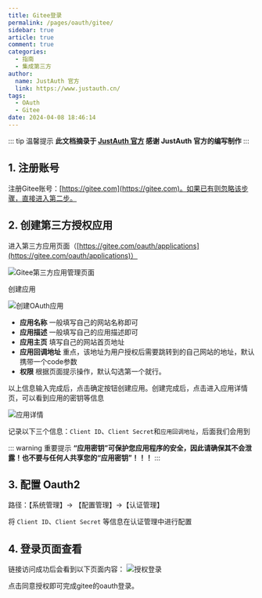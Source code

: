 ```yaml
---
title: Gitee登录
permalink: /pages/oauth/gitee/
sidebar: true
article: true
comment: true
categories: 
  - 指南
  - 集成第三方
author:
  name: JustAuth 官方
  link: https://www.justauth.cn/
tags: 
  - OAuth
  - Gitee
date: 2024-04-08 18:46:14
---
```


::: tip 温馨提示
**此文档摘录于 [JustAuth 官方](https://www.justauth.cn/) 感谢 JustAuth 官方的编写制作**
:::


## 1. 注册账号

注册Gitee账号：[https://gitee.com](https://gitee.com)。如果已有则忽略该步骤，直接进入第二步。

## 2. 创建第三方授权应用

进入第三方应用页面（[https://gitee.com/oauth/applications](https://gitee.com/oauth/applications)）

![Gitee第三方应用管理页面](/_media/oauth/gitee_02.png)

创建应用

![创建OAuth应用](/_media/oauth/gitee_03.png)

- **应用名称** 一般填写自己的网站名称即可
- **应用描述** 一般填写自己的应用描述即可
- **应用主页** 填写自己的网站首页地址
- **应用回调地址** 重点，该地址为用户授权后需要跳转到的自己网站的地址，默认携带一个code参数
- **权限** 根据页面提示操作，默认勾选第一个就行。

以上信息输入完成后，点击确定按钮创建应用。创建完成后，点击进入应用详情页，可以看到应用的密钥等信息

![应用详情](/_media/oauth/gitee_04.png)

记录以下三个信息：`Client ID`、`Client Secret`和`应用回调地址`，后面我们会用到

::: warning 重要提示
**“应用密钥”可保护您应用程序的安全，因此请确保其不会泄露！也不要与任何人共享您的“应用密钥”！！！**
:::

## 3. 配置 Oauth2

路径：【系统管理】-> 【配置管理】->【认证管理】

将 `Client ID`、`Client Secret` 等信息在认证管理中进行配置


## 4. 登录页面查看

链接访问成功后会看到以下页面内容：
![授权登录](/_media/oauth/gitee_01.png)

点击同意授权即可完成gitee的oauth登录。
